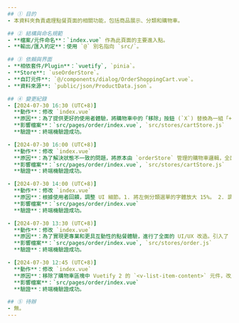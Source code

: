 ```yaml
---
## ① 目的
- 本資料夾負責處理點餐頁面的相關功能，包括商品展示、分類和購物車。

## ② 結構與命名規範
- **檔案/元件命名**：`index.vue` 作為此頁面的主要進入點。
- **輸出/匯入約定**：使用 `@` 別名指向 `src/`。

## ③ 依賴與界面
- **相依套件/Plugin**：`vuetify`, `pinia`。
- **Store**: `useOrderStore`。
- **自訂元件**: `@/components/dialog/OrderShoppingCart.vue`。
- **資料來源**: `public/json/ProductData.json`。

## ④ 變更紀錄
- [2024-07-30 16:30 (UTC+8)]
  **動作**：修改 `index.vue`
  **原因**：為了提供更好的使用者體驗，將購物車中的「移除」按鈕 (`X`) 替換為一組「+ / 數量 / -」的數量調整控制項，讓使用者可以直接增減商品數量。
  **影響檔案**：`src/pages/order/index.vue`, `src/stores/cartStore.js`
  **驗證**：終端機驗證成功。

- [2024-07-30 16:00 (UTC+8)]
  **動作**：修改 `index.vue`
  **原因**：為了解決狀態不一致的問題，將原本由 `orderStore` 管理的購物車邏輯，全面切換至 `cartStore`。這確保了點餐頁面的購物車與全站導覽列的購物車狀態同步，實現了單一真相來源。
  **影響檔案**：`src/pages/order/index.vue`, `src/stores/cartStore.js`
  **驗證**：終端機驗證成功。

- [2024-07-30 14:00 (UTC+8)]
  **動作**：修改 `index.vue`
  **原因**：根據使用者回饋，調整 UI 細節。1. 將左側分類選單的字體放大 15%。 2. 調整商品展示區的網格設定，使其在中等尺寸螢幕上也能一排顯示三個品項。
  **影響檔案**：`src/pages/order/index.vue`
  **驗證**：終端機驗證成功。

- [2024-07-30 13:30 (UTC+8)]
  **動作**：修改 `index.vue`
  **原因**：為了實現更專業和更具互動性的點餐體驗，進行了全面的 UI/UX 改造。引入了 `v-tabs` 來實現商品分類，使用 `v-card` 重新設計了商品展示，並優化了購物車的視覺和互動，整體採用三欄式 RWD 佈局。
  **影響檔案**：`src/pages/order/index.vue`, `src/stores/order.js`
  **驗證**：終端機驗證成功。

- [2024-07-30 12:45 (UTC+8)]
  **動作**：修改 `index.vue`
  **原因**：移除了購物車區塊中 Vuetify 2 的 `<v-list-item-content>` 元件，改用 Vuetify 3 的標準寫法，以徹底解決 `Failed to resolve component` 警告。
  **影響檔案**：`src/pages/order/index.vue`
  **驗證**：終端機驗證成功。

## ⑤ 待辦
- 無。
---
```

